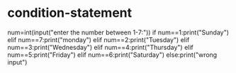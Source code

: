 # condition-statement
num=int(input("enter the number between 1-7:"))
if num==1:print("Sunday")
elif num==7:print("monday")
elif num==2:print("Tuesday")
elif num==3:print("Wednesday")
elif num==4:print("Thursday")
elif num==5:print("Friday")
elif num==6:print("Saturday")
else:print("wrong input")
